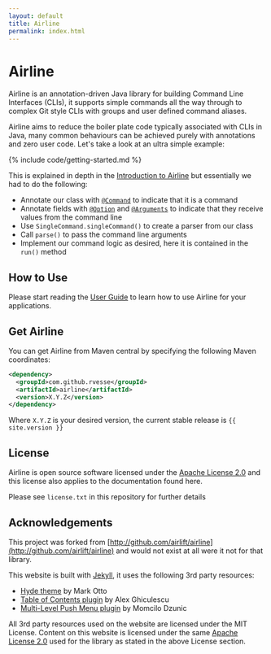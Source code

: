 ```yaml
---
layout: default
title: Airline
permalink: index.html
---
```


# Airline

Airline is an annotation-driven Java library for building Command Line Interfaces (CLIs), it supports simple commands all the way through to complex Git style CLIs with groups and user defined command aliases.

Airline aims to reduce the boiler plate code typically associated with CLIs in Java, many common behaviours can be achieved purely with annotations and zero user code.  Let's take a look at an ultra simple example:

{% include code/getting-started.md %}

This is explained in depth in the [Introduction to Airline](guide/) but essentially we had to do the following:

- Annotate our class with [`@Command`](annotations/command.html) to indicate that it is a command
- Annotate fields with [`@Option`](annotations/option.html) and [`@Arguments`](annotations/arguments.html) to indicate that they receive values from the command line
- Use `SingleCommand.singleCommand()` to create a parser from our class
- Call `parse()` to pass the command line arguments
- Implement our command logic as desired, here it is contained in the `run()` method

## How to Use

Please start reading the [User Guide](guide/) to learn how to use Airline for your applications.

## Get Airline

You can get Airline from Maven central by specifying the following Maven coordinates:

```xml
<dependency>
  <groupId>com.github.rvesse</groupId>
  <artifactId>airline</artifactId>
  <version>X.Y.Z</version>
</dependency>
```

Where `X.Y.Z` is your desired version, the current stable release is `{{ site.version }}`

## License

Airline is open source software licensed under the [Apache License 2.0](http://apache.org/licenses/LICENSE-2.0) and this license also applies to the documentation found here.

Please see `license.txt` in this repository for further details

## Acknowledgements

This project was forked from [http://github.com/airlift/airline](http://github.com/airlift/airline) and would not exist at all were it not for that library.

This website is built with [Jekyll](http://jekyllrb.com), it uses the following 3rd party resources:

- [Hyde theme](https://github.com/poole/hyde) by Mark Otto
- [Table of Contents plugin](https://github.com/ghiculescu/jekyll-table-of-contents) by Alex Ghiculescu 
- [Multi-Level Push Menu plugin](https://github.com/adgsm/multi-level-push-menu) by Momcilo Dzunic 

All 3rd party resources used on the website are licensed under the MIT License.  Content on this website is licensed under the same [Apache License 2.0](http://apache.org/licenses/LICENSE-2.0) used for the library as stated in the above License section.